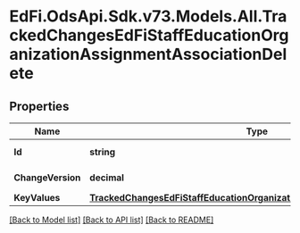 # EdFi.OdsApi.Sdk.v73.Models.All.TrackedChangesEdFiStaffEducationOrganizationAssignmentAssociationDelete

## Properties

Name | Type | Description | Notes
------------ | ------------- | ------------- | -------------
**Id** | **string** | Resource identifier | [optional] 
**ChangeVersion** | **decimal** | Change version | [optional] 
**KeyValues** | [**TrackedChangesEdFiStaffEducationOrganizationAssignmentAssociationKey**](TrackedChangesEdFiStaffEducationOrganizationAssignmentAssociationKey.md) |  | [optional] 

[[Back to Model list]](../../README.md#documentation-for-models) [[Back to API list]](../../README.md#documentation-for-api-endpoints) [[Back to README]](../../README.md)

